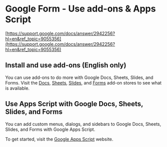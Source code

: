 # Google Form - Use add-ons & Apps Script 

[https://support.google.com/docs/answer/2942256?hl=en&ref_topic=9055356](https://support.google.com/docs/answer/2942256?hl=en&ref_topic=9055356)

## Install and use add-ons (English only)

You can use add-ons to do more with Google Docs, Sheets, Slides, and Forms. Visit the [Docs](https://docs.google.com/document/create?addon_store), [Sheets](https://docs.google.com/spreadsheets/create?addon_store), [Slides](https://docs.google.com/presentation/create?addon_store), and [Forms](https://docs.google.com/forms/create?addon_store) add-on stores to see what is available.

## Use Apps Script with Google Docs, Sheets, Slides, and Forms

You can add custom menus, dialogs, and sidebars to Google Docs, Sheets, Slides, and Forms with Google Apps Script.

To get started, visit the [Google Apps Script](https://developers.google.com/apps-script/overview) website.